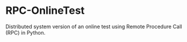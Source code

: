 # RPC-OnlineTest
Distributed system version of an online test using Remote Procedure Call (RPC) in Python.

